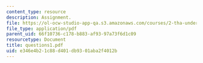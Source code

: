 ```yaml
---
content_type: resource
description: Assignment.
file: https://ol-ocw-studio-app-qa.s3.amazonaws.com/courses/2-tha-undergraduate-thesis-for-course-2-a-january-iap-2007/e346e4b21c88d401db9301aba2f4012b_questions1.pdf
file_type: application/pdf
parent_uid: 66f10736-c178-b883-af93-97a73f6d1c09
resourcetype: Document
title: questions1.pdf
uid: e346e4b2-1c88-d401-db93-01aba2f4012b
---
```

